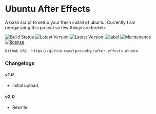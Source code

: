 # Ubuntu After Effects

A bash script to setup your fresh install of ubuntu.
Currently I am reorganizing this project so few things are broken.

[![Build Status](https://travis-ci.org/tprasadtp/after-effects-ubuntu.svg?branch=master)](https://travis-ci.org/tprasadtp/after-effects-ubuntu)
[![Latest Version](https://img.shields.io/github/release/tprasadtp/after-effects-ubuntu/all.svg?label=Latest)](https://github.com/tprasadtp/after-effects-ubuntu/releases)
[![Latest Version](https://img.shields.io/github/release/tprasadtp/after-effects-ubuntu.svg?label=Stable)](https://github.com/tprasadtp/after-effects-ubuntu/releases)
[![label](https://img.shields.io/github/issues-raw/badges/shields/website.svg)](https://github.com/tprasadtp/after-effects-ubuntu/issues)
[![Maintenance](https://img.shields.io/maintenance/yes/2017.svg)](https://github.com/tprasadtp/after-effects-ubuntu/commits/master)
[![license](https://img.shields.io/github/license/tprasadtp/after-effects-ubuntu.svg)](https://github.com/tprasadtp/after-effects-ubuntu)

` Github URL: https://github.com/tprasadtp/after-effects-ubuntu `



### Changelogs


#### _v1.0_
* Initial upload.

#### _v2.0_
* Rewrite
